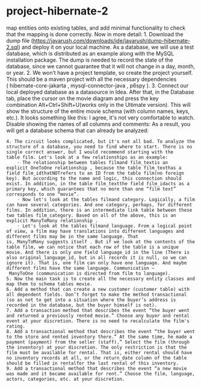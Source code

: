 ﻿# project-hibernate-2

 map entities onto existing tables, and add minimal functionality to check that the mapping is done correctly.
Now in more detail:
    1. Download the dump file (https://javarush.com/downloads/ide/javarush/dump-hibernate-2.sql) and deploy it on your local machine. As a database, we will use a test database, which is distributed as an example along with the MySQL installation package. The dump is needed to record the state of the database, since we cannot guarantee that it will not change in a day, month, or year.
    2. We won’t have a project template, so create the project yourself. This should be a maven project with all the necessary dependencies ( hibernate-core-jakarta , mysql-connector-java , p6spy ).
    3. Connect our local deployed database as a datasource in Idea. After that, in the Database tab, place the cursor on the movie diagram and press the key combination Alt+Ctrl+Shift+U(works only in the Ultimate version). This will show the structure of the entire movie schema (with column names, keys, etc.). It looks something like this:
       I agree, it's not very comfortable to watch. Disable showing the names of all columns and comments:
       As a result, you will get a database schema that can already be analyzed:
       
    4. The circuit looks complicated, but it's not all bad. To analyze the structure of a database, you need to find where to start. There is no single correct answer, but I would recommend starting with the table film. Let's look at a few relationships as an example:
        ◦ The relationship between tables filmand film_textis an explicit OneToOne relationship , because the table film_texthas a field film_idthatNOTrefers to an ID from the table film(no foreign key). But according to the name and logic, this connection should exist. In addition, in the table film_textthe field film_idacts as a primary key, which guarantees that no more than one “film text” corresponds to one “movie”.
        ◦ Now let's look at the tables filmand category. Logically, a film can have several categories. And one category, perhaps, for different films. In addition, there is an intermediate link table between these two tables film_category. Based on all of the above, this is an explicit ManyToMany relationship .
        ◦ Let's look at the tables filmand language. From a logical point of view, a film may have translations into different languages ​​and different films may be in the same language. That is, ManyToMany suggests itself . But if we look at the contents of the table film, we can notice that each row of the table is a unique movie. And there is only one field language_id in the line (There is also original_language_id, but in all records it is null, so we can ignore it). That is, one film can only have one language. And maybe different films have the same language. Communication – ManyToOne (communication is directed from film to language).
    5. Now the main task is to create all the necessary entity classes and map them to schema tables movie.
    6. Add a method that can create a new customer (customer table) with all dependent fields. Don’t forget to make the method transactional (so as not to get into a situation where the buyer’s address is recorded in the database, but the buyer himself is not).
    7. Add a transaction method that describes the event “the buyer went and returned a previously rented movie.” Choose any buyer and rental event at your discretion. There is no need to recalculate the film's rating.
    8. Add a transactional method that describes the event “the buyer went to the store and rented inventory there.” At the same time, he made a payment (payment) from the seller (staff).” Select the film (through the inventory) at your discretion. The only restriction is that the film must be available for rental. That is, either rental should have no inventory records at all, or the return_date column of the table should be filled in rentalfor the last rental of this inventory.
    9. Add a transactional method that describes the event “a new movie was made and it became available for rent.” Choose the film, language, actors, categories, etc. at your discretion.

